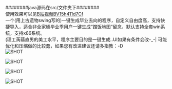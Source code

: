 ########java源码在src/文件夹下########  
使用效果可以见[B站视频BV15h411d7Cf](https://www.bilibili.com/video/BV15h411d7Cf/)  
一个(用上古遗物swing写的)一键生成毕业去向的程序，自定义自由度高，支持快捷导入，适合非全家桶毕业季用户一键生成“蹭饭地图”留念，默认支持全套win系统，支持x86系统。  
(理工蒟蒻直男的美工水平，程序主要目的是一键生成..UI如果有条件会改-_-| 可能优化和压缩做的比较蠢，如果您有改进建议还请多指教：-D  
![SHOT](https://github.com/GhostFrankWu/JavaSwing-auto_generate_map-Frmeal/blob/master/SCREENSHOTS/1.png)  

![SHOT](https://github.com/GhostFrankWu/JavaSwing-auto_generate_map-Frmeal/blob/master/SCREENSHOTS/2.png)  

![SHOT](https://github.com/GhostFrankWu/JavaSwing-auto_generate_map-Frmeal/blob/master/SCREENSHOTS/3.png)  

![SHOT](https://github.com/GhostFrankWu/JavaSwing-auto_generate_map-Frmeal/blob/master/SCREENSHOTS/4.png)  

